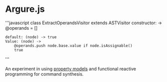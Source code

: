Argure.js
=========

'''javascript
class ExtractOperandsVisitor extends ASTVisitor
	constructor: ->
		@operands = []
	
	default: (node) -> true
	Value: (node) ->
		@operands.push node.base.value if node.isAssignable()
		true
'''

An experiment in using [property
models](http://parasol.tamu.edu/~jarvi/papers/gpce08.pdf) and functional
reactive programming for command synthesis.
